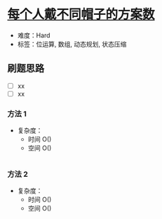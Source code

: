 # [每个人戴不同帽子的方案数](https://leetcode-cn.com/problems/number-of-ways-to-wear-different-hats-to-each-other/)

- 难度：Hard
- 标签：位运算, 数组, 动态规划, 状态压缩

## 刷题思路

- [ ] xx
- [ ] xx

### 方法 1

- 复杂度：
    - 时间 O()
    - 空间 O()

``` js

```

### 方法 2

- 复杂度：
    - 时间 O()
    - 空间 O()

``` js

```
